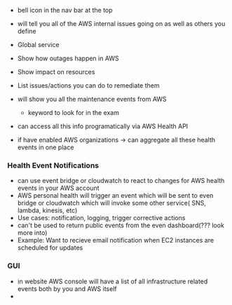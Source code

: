 * bell icon in the nav bar at the top
* will tell you all of the AWS internal issues going on as well as others you define
* Global service
* Show how outages happen in AWS
* Show impact on resources
* List issues/actions you can do to remediate them


* will show you all the maintenance events from AWS
    * keyword to look for in the exam

* can access all this info programatically via AWS Health API

* if have enabled AWS organizations -> can aggregate all these health events in one place


### Health Event Notifications
* can use event bridge or cloudwatch to react to changes for AWS health events in your AWS account
* AWS personal health will trigger an event which will be sent to even bridge or cloudwatch which will invoke some other service( SNS, lambda, kinesis, etc) 
* Use cases: notification, logging, trigger corrective actions
* can't be used to return public events from the even dashboard(??? look more into) 
* Example: Want to recieve email notification when EC2 instances are scheduled for updates


### GUI
* in website AWS console will have a list of all infrastructure related events both by you and AWS itself
* 